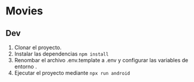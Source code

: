 # Movies


## Dev
1. Clonar el proyecto.
2. Instalar las dependencias `npm install`
3. Renombar el archivo .env.template a .env y configurar las variables de entorno .
4. Ejecutar el proyecto mediante `npx run android`